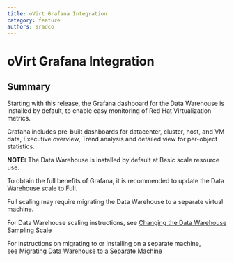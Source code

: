 ```yaml
---
title: oVirt Grafana Integration
category: feature
authors: sradco
---
```

# oVirt Grafana Integration

## Summary

Starting with this release, the Grafana dashboard for the Data Warehouse is installed by default, to enable easy monitoring of Red Hat Virtualization metrics.

Grafana includes pre-built dashboards for datacenter, cluster, host, and VM data, Executive overview, Trend analysis and detailed view for per-object statistics.

**NOTE:** The Data Warehouse is installed by default at Basic scale resource use. 

To obtain the full benefits of Grafana, it is recommended to update the Data Warehouse scale to Full.

Full scaling may require migrating the Data Warehouse to a separate virtual machine.

For Data Warehouse scaling instructions, see [Changing the Data Warehouse Sampling Scale](/documentation/data-warehouse/Changing_the_Data_Warehouse_Sampling_Scale.html)

For instructions on migrating to or installing on a separate machine, see [Migrating Data Warehouse to a Separate Machine](/documentation/data-warehouse/Migrating_Data_Warehouse_to_a_Separate_Machine.html)
